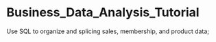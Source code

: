 # Business_Data_Analysis_Tutorial
Use SQL to organize and splicing sales, membership, and product data;
